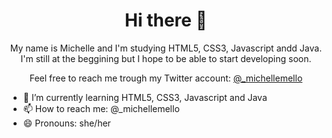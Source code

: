 <h1 align="center"> Hi there 👋 </h1> 

<p align="center"> My name is Michelle and I'm studying HTML5, CSS3, Javascript andd Java.
  I'm still at the beggining but I hope to be able to start developing soon.</p>

<p align="center"> Feel free to reach me trough my Twitter account: <a href="https://twitter.com/_michellemello" target="blank">@_michellemello</a></p>


- 🌱 I’m currently learning HTML5, CSS3, Javascript and Java
- 📫 How to reach me: @_michellemello
- 😄 Pronouns: she/her

